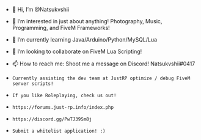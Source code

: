 - 👋 Hi, I’m @Natsukvshii
- 👀 I’m interested in just about anything! Photography, Music, Programming, and FiveM Frameworks! 
- 🌱 I’m currently learning Java/Arduino/Python/MySQL/Lua
- 💞️ I’m looking to collaborate on FiveM Lua Scripting!
- 📫 How to reach me: Shoot me a message on Discord! Natsukvshii#0417

-     Currently assisting the dev team at JustRP optimize / debug FiveM server scripts! 
-     If you like Roleplaying, check us out! 
-     https://forums.just-rp.info/index.php 
-     https://discord.gg/PwTJ39Sm8j

-     Submit a whitelist application! :) 
<!---
Natsukvshii/Natsukvshii is a ✨ special ✨ repository because its `README.md` (this file) appears on your GitHub profile.
You can click the Preview link to take a look at your changes.
--->
